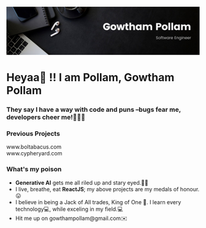 ![Gowtham Pollam](https://github.com/Murgowt/Murgowt/blob/387409fb4ff29ec534f8d60f4aacaee9d7cdb125/Gowtham.jpeg)
<p align="center">
  <h1>Heyaa👋 !! I am Pollam, Gowtham Pollam</h1>

<h3>They say I have a way with code and puns –bugs fear me, developers cheer me!🐞👨‍💻</h3>
<h3>Previous Projects</h3>
www.boltabacus.com 
<br>
www.cypheryard.com

<br>
<h3>What's my poison</h3>
<ul>
  <li><b>Generative AI</b> gets me all riled up and stary eyed.🤩🤩</li>
  <li>I live, breathe, eat <b>ReactJS</b>; my above projects are my medals of honour.😛</li>
  <li>I believe in being a Jack of All trades, King of One 👑. I learn every technology💻, while exceling in my field.💻</li>
   <li>Hit me up on <a>gowthampollam@gmail.com</a>✉️</li>
</ul>
</p>
